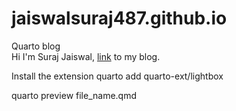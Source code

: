 # jaiswalsuraj487.github.io
Quarto blog
<br>
Hi I'm Suraj Jaiswal, [link](https://jaiswalsuraj487.github.io/) to my blog.

Install the extension
quarto add quarto-ext/lightbox

quarto preview file_name.qmd
```